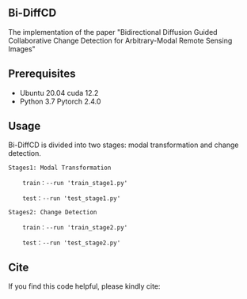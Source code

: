 ## Bi-DiffCD
The implementation of the paper "Bidirectional Diffusion Guided Collaborative Change Detection for Arbitrary-Modal Remote Sensing Images"

## Prerequisites

- Ubuntu 20.04 cuda 12.2
- Python 3.7 Pytorch 2.4.0 

## Usage

Bi-DiffCD is divided into two stages: modal transformation and change detection.

	Stages1: Modal Transformation
	
		train：--run 'train_stage1.py'
	
		test：--run 'test_stage1.py'

	Stages2: Change Detection
	
		train：--run 'train_stage2.py'
	
		test：--run 'test_stage2.py'
 
## Cite
If you find this code helpful, please kindly cite:
